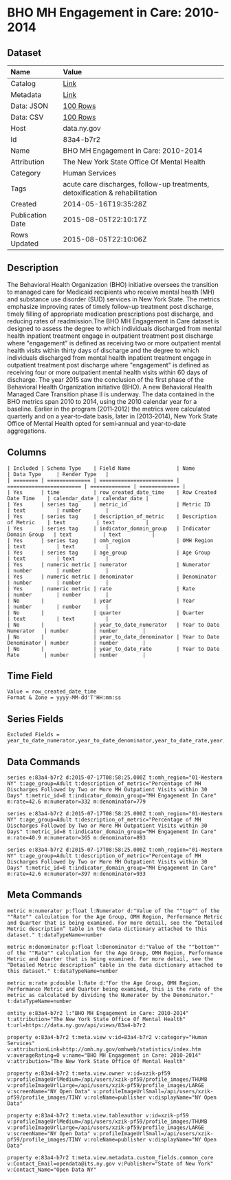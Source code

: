 # BHO MH Engagement in Care: 2010-2014

## Dataset

| Name | Value |
| :--- | :---- |
| Catalog | [Link](https://catalog.data.gov/dataset/bho-mh-engagement-in-care-beginning-2010) |
| Metadata | [Link](https://data.ny.gov/api/views/83a4-b7r2) |
| Data: JSON | [100 Rows](https://data.ny.gov/api/views/83a4-b7r2/rows.json?max_rows=100) |
| Data: CSV | [100 Rows](https://data.ny.gov/api/views/83a4-b7r2/rows.csv?max_rows=100) |
| Host | data.ny.gov |
| Id | 83a4-b7r2 |
| Name | BHO MH Engagement in Care: 2010-2014 |
| Attribution | The New York State Office Of Mental Health |
| Category | Human Services |
| Tags | acute care discharges, follow-up treatments, detoxification & rehabilitation |
| Created | 2014-05-16T19:35:28Z |
| Publication Date | 2015-08-05T22:10:17Z |
| Rows Updated | 2015-08-05T22:10:06Z |

## Description

The Behavioral Health Organization (BHO) initiative oversees the transition to managed care for Medicaid recipients who receive mental health (MH) and substance use disorder (SUD) services in New York State. The metrics emphasize improving rates of timely follow-up treatment post discharge, timely filling of appropriate medication prescriptions post discharge, and reducing rates of readmission.The BHO MH Engagement in Care dataset is designed to assess the degree to which individuals discharged from mental health inpatient treatment engage in outpatient treatment post discharge where "engagement" is defined as receiving two or more outpatient mental health visits within thirty days of discharge and the degree to which individuals discharged from mental health inpatient treatment engage in outpatient treatment post discharge where "engagement" is defined as receiving four or more outpatient mental health visits within 60 days of discharge.
The year 2015 saw the conclusion of the first phase of the Behavioral Health Organization initiative
(BHO). A new Behavioral Health Managed Care Transition phase II is underway. The data contained in
the BHO metrics span 2010 to 2014, using the 2010 calendar year for a baseline. Earlier in the program
(2011‐2012) the metrics were calculated quarterly and on a year‐to‐date basis, later in (2013‐2014),
New York State Office of Mental Health opted for semi‐annual and year‐to‐date aggregations.

## Columns

```ls
| Included | Schema Type    | Field Name               | Name                     | Data Type     | Render Type   |
| ======== | ============== | ======================== | ======================== | ============= | ============= |
| Yes      | time           | row_created_date_time    | Row Created Date Time    | calendar_date | calendar_date |
| Yes      | series tag     | metric_id                | Metric ID                | text          | number        |
| Yes      | series tag     | description_of_metric    | Description of Metric    | text          | text          |
| Yes      | series tag     | indicator_domain_group   | Indicator Domain Group   | text          | text          |
| Yes      | series tag     | omh_region               | OMH Region               | text          | text          |
| Yes      | series tag     | age_group                | Age Group                | text          | text          |
| Yes      | numeric metric | numerator                | Numerator                | number        | number        |
| Yes      | numeric metric | denominator              | Denominator              | number        | number        |
| Yes      | numeric metric | rate                     | Rate                     | number        | number        |
| No       |                | year                     | Year                     | number        | number        |
| No       |                | quarter                  | Quarter                  | text          | text          |
| No       |                | year_to_date_numerator   | Year to Date Numerator   | number        | number        |
| No       |                | year_to_date_denominator | Year to Date Denominator | number        | number        |
| No       |                | year_to_date_rate        | Year to Date Rate        | number        | number        |
```

## Time Field

```ls
Value = row_created_date_time
Format & Zone = yyyy-MM-dd'T'HH:mm:ss
```

## Series Fields

```ls
Excluded Fields = year_to_date_numerator,year_to_date_denominator,year_to_date_rate,year,quarter
```

## Data Commands

```ls
series e:83a4-b7r2 d:2015-07-17T08:58:25.000Z t:omh_region="01-Western NY" t:age_group=Adult t:description_of_metric="Percentage of MH Discharges Followed by Two or More MH Outpatient Visits within 30 Days" t:metric_id=8 t:indicator_domain_group="MH Engagement In Care" m:rate=42.6 m:numerator=332 m:denominator=779

series e:83a4-b7r2 d:2015-07-17T08:58:25.000Z t:omh_region="01-Western NY" t:age_group=Adult t:description_of_metric="Percentage of MH Discharges Followed by Two or More MH Outpatient Visits within 30 Days" t:metric_id=8 t:indicator_domain_group="MH Engagement In Care" m:rate=40.9 m:numerator=365 m:denominator=893

series e:83a4-b7r2 d:2015-07-17T08:58:25.000Z t:omh_region="01-Western NY" t:age_group=Adult t:description_of_metric="Percentage of MH Discharges Followed by Two or More MH Outpatient Visits within 30 Days" t:metric_id=8 t:indicator_domain_group="MH Engagement In Care" m:rate=42.6 m:numerator=397 m:denominator=933
```

## Meta Commands

```ls
metric m:numerator p:float l:Numerator d:"Value of the ""top"" of the ""Rate"" calculation for the Age Group, OMH Region, Performance Metric and Quarter that is being examined. For more detail, see the “Detailed Metric description” table in the data dictionary attached to this dataset." t:dataTypeName=number

metric m:denominator p:float l:Denominator d:"Value of the ""bottom"" of the ""Rate"" calculation for the Age Group, OMH Region, Performance Metric and Quarter that is being examined. For more detail, see the “Detailed Metric description” table in the data dictionary attached to this dataset." t:dataTypeName=number

metric m:rate p:double l:Rate d:"For the Age Group, OMH Region, Performance Metric and Quarter being examined, this is the rate of the metric as calculated by dividing the Numerator by the Denominator." t:dataTypeName=number

entity e:83a4-b7r2 l:"BHO MH Engagement in Care: 2010-2014" t:attribution="The New York State Office Of Mental Health" t:url=https://data.ny.gov/api/views/83a4-b7r2

property e:83a4-b7r2 t:meta.view v:id=83a4-b7r2 v:category="Human Services" v:attributionLink=http://omh.ny.gov/omhweb/statistics/index.htm v:averageRating=0 v:name="BHO MH Engagement in Care: 2010-2014" v:attribution="The New York State Office Of Mental Health"

property e:83a4-b7r2 t:meta.view.owner v:id=xzik-pf59 v:profileImageUrlMedium=/api/users/xzik-pf59/profile_images/THUMB v:profileImageUrlLarge=/api/users/xzik-pf59/profile_images/LARGE v:screenName="NY Open Data" v:profileImageUrlSmall=/api/users/xzik-pf59/profile_images/TINY v:roleName=publisher v:displayName="NY Open Data"

property e:83a4-b7r2 t:meta.view.tableauthor v:id=xzik-pf59 v:profileImageUrlMedium=/api/users/xzik-pf59/profile_images/THUMB v:profileImageUrlLarge=/api/users/xzik-pf59/profile_images/LARGE v:screenName="NY Open Data" v:profileImageUrlSmall=/api/users/xzik-pf59/profile_images/TINY v:roleName=publisher v:displayName="NY Open Data"

property e:83a4-b7r2 t:meta.view.metadata.custom_fields.common_core v:Contact_Email=opendata@its.ny.gov v:Publisher="State of New York" v:Contact_Name="Open Data NY"
```